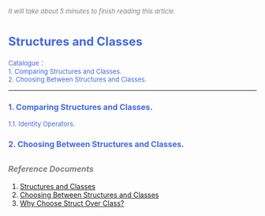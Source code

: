 
<font color=gray size=2>*It will take about 5 minutes to finish reading this article.*</font>

# **<font size=5 color=#4169E1>Structures and Classes</font>**  
<font size=2 color=#4169E1>Catalogue：</font>    
<font size=2 color=#4169E1>1. Comparing Structures and Classes.</font>    
<font size=2 color=#4169E1>2. Choosing Between Structures and Classes.</font>      

-----------------
### <font size=3 color=#4169E1>**1. Comparing Structures and Classes.**</font> 


<font size=2 color=#4169E1>1.1. Identity Operators.</font>  


### <font size=3 color=#4169E1>**2. Choosing Between Structures and Classes.**</font> 


## **<font color=gray size=3 >*Reference Documents*</font>**
1. [Structures and Classes](https://docs.swift.org/swift-book/LanguageGuide/ClassesAndStructures.html)   
2. [Choosing Between Structures and Classes](https://developer.apple.com/documentation/swift/choosing-between-structures-and-classes)  
3. [Why Choose Struct Over Class?](https://stackoverflow.com/questions/24232799/why-choose-struct-over-class?rq=1)

